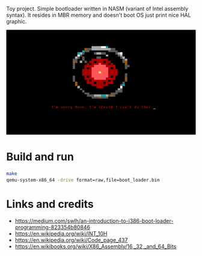 Toy project. Simple bootloader written in NASM (variant of Intel assembly syntax).
It resides in MBR memory and doesn't boot OS just print nice HAL graphic.

<p align="center">
<img src="./img/demo.png"/>
</p>

# Build and run
```bash
make
qemu-system-x86_64 -drive format=raw,file=boot_loader.bin
```

# Links and credits
- https://medium.com/swlh/an-introduction-to-i386-boot-loader-programming-823354b80846
- https://en.wikipedia.org/wiki/INT_10H
- https://en.wikipedia.org/wiki/Code_page_437
- https://en.wikibooks.org/wiki/X86_Assembly/16,_32,_and_64_Bits
